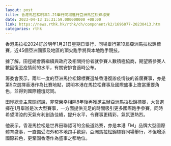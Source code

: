 ```yaml
---
layout: post
title: 香港馬拉松明年1.21舉行同場進行亞洲馬拉松錦標賽
date: 2023-04-13 15:31:59.000000000 +08:00
link: https://news.rthk.hk/rthk/ch/component/k2/1696077-20230413.htm
categories: rthk
---
```


香港馬拉松2024訂於明年1月21日星期日舉行，同場舉行第19屆亞洲馬拉松錦標賽，近45個亞洲國家及地區的頂尖跑手將與本地跑手競技。

據了解，田徑總會將繼續與政府及相關持份者就參賽人數積極協商，期望將參賽人數回復至疫情前的水平，有關安排會適時公布。

籌委會表示，兩年一度的亞洲馬拉松錦標賽選址香港復辦疫情後的首屆賽事，亦是第5次選擇香港作為比賽地點，説明本港在馬拉松賽事及國際盛事上擔當重要角色，並得到國際體壇認同。

田徑總會主席關祺說，非常榮幸相隔8年後再獲邀主辦亞洲馬拉松錦標賽，大會選擇在1月舉辦是次大型賽事，一方面提供充足的時間吸引更多國際跑手參賽，同時希望清涼的天氣有利創造佳績，提升水平，令賽事更精彩，氣氛更熱烈。

他表示，香港馬拉松是世界田聯認可的金級道路賽，亦是本港「M」品牌大型國際體育盛事，一直備受海外和本地跑手歡迎，亞洲馬拉松錦標賽同場舉行，不但增添國際彩色，更鞏固香港作為盛事之都地位。
